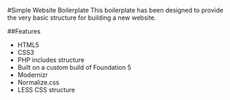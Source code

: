 #Simple Website Boilerplate
This boilerplate has been designed to provide the very basic structure for building a new website.

##Features
* HTML5
* CSS3
* PHP includes structure
* Built on a custom build of Foundation 5
* Modernizr
* Normalize.css
* LESS CSS structure
